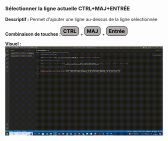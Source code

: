 ### Sélectionner la ligne actuelle CTRL+MAJ+ENTRÉE ###

**Descriptif :** Permet d'ajouter une ligne au-dessus de la ligne sélectionnée

**Combinaison de touches :**![ctrl](../touches/CTRL.png) + ![maj](../touches/MAJ.png) + ![entree](../touches/ENTREE.png) <!-- La touche ENTRÉE sera visible après son ajout dans "touches" -->

**Visuel :** ![Sélectionner la ligne actuelle CTRL+MAJ+ENTRÉE](./gifs/CTRL-MAJ-ENTREE.gif)